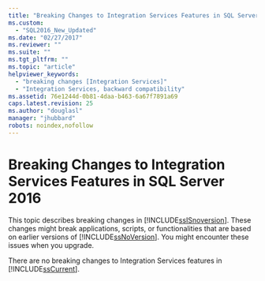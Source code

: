 ```yaml
---
title: "Breaking Changes to Integration Services Features in SQL Server 2016 | Microsoft Docs"
ms.custom: 
  - "SQL2016_New_Updated"
ms.date: "02/27/2017"
ms.reviewer: ""
ms.suite: ""
ms.tgt_pltfrm: ""
ms.topic: "article"
helpviewer_keywords: 
  - "breaking changes [Integration Services]"
  - "Integration Services, backward compatibility"
ms.assetid: 76e1244d-0b81-4daa-b463-6a67f7891a69
caps.latest.revision: 25
ms.author: "douglasl"
manager: "jhubbard"
robots: noindex,nofollow
---
```

# Breaking Changes to Integration Services Features in SQL Server 2016
  This topic describes breaking changes in [!INCLUDE[ssISnoversion](../a9notintoc/includes/ssisnoversion-md.md)]. These changes might break applications, scripts, or functionalities that are based on earlier versions of [!INCLUDE[ssNoVersion](../a9notintoc/includes/ssnoversion-md.md)]. You might encounter these issues when you upgrade.  
  
 There are no breaking changes to Integration Services features in [!INCLUDE[ssCurrent](../a9notintoc/includes/sscurrent-md.md)].  
  
  